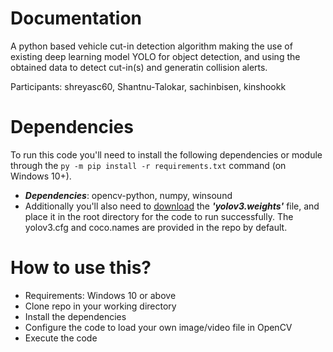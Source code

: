 # Documentation
A python based vehicle cut-in detection algorithm making the use of existing deep learning model YOLO
for object detection, and using the obtained data to detect cut-in(s) and generatin collision alerts.

Participants: shreyasc60, Shantnu-Talokar, sachinbisen, kinshookk

# Dependencies
To run this code you'll need to install the following dependencies or module through the 
`py -m pip install -r requirements.txt` command (on Windows 10+).

- ***Dependencies***:    opencv-python, numpy, winsound
- Additionally you'll also need to [download](https://www.kaggle.com/datasets/valentynsichkar/yolo-coco-data?select=yolov3.weights) the ***'yolov3.weights'*** file, and place it in the root directory for the code to run successfully.
  The yolov3.cfg and coco.names are provided in the repo by default.

# How to use this? 
- Requirements: Windows 10 or above
- Clone repo in your working directory
- Install the dependencies
- Configure the code to load your own image/video file in OpenCV
- Execute the code 

